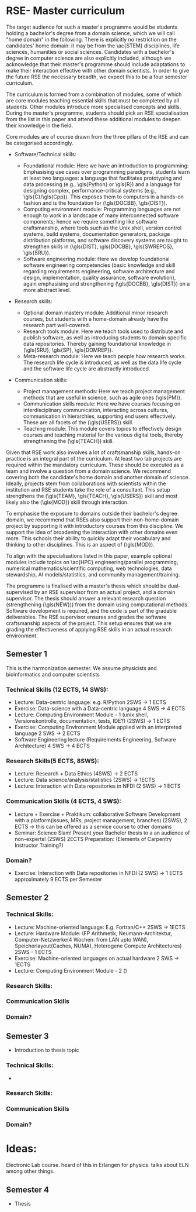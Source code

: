 # RSE- Master curriculum

The target audience for such a master's programme would be students holding a bachelor's degree from
a domain science, which we will call "home domain" in the following. There is explicitly
no restriction on the candidates' home domain: it may be from the \ac{STEM} disciplines, life
sciences, humanities or social sciences. Candidates with a bachelor's degree in computer science are also
explicitly included, although we acknowledge that their master's programme should include adaptations
to make their interaction effective with other domain scientists.
In order to give the future RSE the necessary breadth, we expect this to be a four semester curriculum.

The curriculum is formed from a combination of modules,
some of which are core modules teaching essential skills that must be completed by all students.
Other modules introduce more specialised concepts and skills.
During the master's programme, students should pick an RSE specialisation from the list in this paper
and attend these additional modules to deepen their knowledge in the field.

Core modules are of course drawn from the three pillars of the RSE and can be categorised accordingly.

- Software/Technical skills:
  - Foundational module: Here we have an introduction to programming: Emphasising use cases over programming paradigms, students learn at least two languages: a language that facilitates prototyping and data processing (e.g., \gls{Python} or \gls{R}) and a language for designing complex, performance-critical systems (e.g., \gls{C}/\gls{Cpp}). This exposes them to computers in a hands-on fashion and is the foundation for (\gls{DOCBB}, \gls{DIST}).
  - Computing environment module: Programming languages are not enough to work in a landscape of many interconnected software components; hence we require something like software craftsmanship, where tools such as the Unix shell, version control systems, build systems, documentation generators, package distribution platforms, and software discovery systems are taught to strengthen skills in (\gls{DIST}, \gls{DOCBB}, \gls{SWREPOS}, \gls{SRU}).
  - Software engineering module: Here we develop foundational software engineering competencies (basic knowledge and skill regarding requirements engineering, software architecture and design, implementation, quality assurance, software evolution), again emphasising and strengthening (\gls{DOCBB}, \gls{DIST}) on a more abstract level.

- Research skills:
  - Optional domain mastery module: Additional minor research courses, but students with a home-domain already have the research part well-covered.
  - Research tools module: Here we teach tools used to distribute and publish software, as well as introducing students to domain specific data repositories. Thereby gaining foundational knowledge in (\gls{SRU}, \gls{SP}, \gls{DOMREP}).
  - Meta-research module: Here we teach people how research works. The research life cycle is introduced, as well as the data life cycle and the software life cycle are abstractly introduced.

- Communication skills:
  - Project management methods: Here we teach project management methods that are useful in science, such as agile ones (\gls{PM}).
  - Communication skills module: Here we have courses focusing on interdisciplinary communication, interacting across cultures, communication in hierarchies, supporting end users effectively. These are all facets of the (\gls{USERS}) skill.
  - Teaching module: This module covers topics to effectively design courses and teaching material for the various digital tools, thereby strengthening the (\gls{TEACH}) skill.

Given that RSE work also involves a lot of craftsmanship skills,
hands-on practice is an integral part of the curriculum.
At least two lab projects are required within the mandatory curriculum.
These should be executed as a team and involve a question from a domain science.
We recommend covering both the candidate's home domain and another domain of science.
Ideally, projects stem from collaborations with scientists within the institution and RSE
students take the role of a consultant. This setup strengthens the (\gls{TEAM}, \gls{TEACH}, \gls{USERS}) skill
and most likely also the (\gls{MOD}) skill through interaction.

To emphasise the exposure to domains outside their bachelor's degree domain,
we recommend that RSEs also support their non-home-domain project by supporting it with introductory
courses from this discipline. We support the idea of broadening the interaction with other domains even more.
This schools their ability to quickly adapt their vocabulary and thinking to other disciplines. This is an aspect of (\gls{MOD}).

To align with the specialisations listed in this paper, example optional modules include topics on
\ac{HPC} engineering/parallel programming, numerical mathematics/scientific computing, web technologies,
data stewardship, AI models/statistics, and community management/training.

The programme is finalised with a master's thesis which should be dual-supervised by an
RSE supervisor from an actual project, and a domain supervisor.
The thesis should answer a relevant research question (strengthening (\gls{NEW})) from the domain using computational methods.
Software development is required, and the code is part of the gradable deliverables.
The RSE supervisor ensures and grades the software craftsmanship aspects of the project.
This setup ensures that we are grading the effectiveness of applying RSE skills in an actual research environment.

## Semester 1
This is the harmonization semester. We assume physicists and bioinformatics and computer scientists

### Technical Skills (12 ECTS, 14 SWS):
- Lecture: Data-centric language: e.g. R/Python 2SWS -> 1 ECTS
- Exercise: Data-science with a Data-centric language 4 SWS -> 4 ECTS
- Lecture: Computing Environment Module - 1 (unix shell, Versionskontrolle, documentation, tests, IDE?) (2SWS) -> 1 ECTS
- Exercise: Computing Environment Module applied with an interpreted language 2 SWS -> 2 ECTS
- Software Engineering lecture (Requirements Engineering, Software Architecture) 4 SWS -> 4 ECTS

### Research Skills(5 ECTS, 8SWS):
- Lecture: Research + Data Ethics (4SWS) -> 2 ECTS
- Lecture: Data science/analysis/statistics (2SWS) -> 1ECTS
- Lecture: Interaction with Data repositories in NFDI (2 SWS) -> 1 ECTS

### Communication Skills (4 ECTS, 4 SWS):
- Lecture + Exercise + Praktikum: collaborative Software Development with a platform(issues, MRs, project management, branches) (2SWS), 2 ECTS -> this can be offered as a service course to other domains
- Seminar: Science Slam! Present your Bachelor thesis to a an audience of non-experts! (2SWS) 2ECTS Preparation: (Elements of Carpentry Instructor Training?)


### Domain?
- Exercise: Interaction with Data repositories in NFDI (2 SWS) -> 1 ECTS
approximately 9 ECTS per Semester

## Semester 2

### Technical Skills:
- Lecture: Machine-oriented language: E.g. Fortran/C++ 2SWS -> 1ECTS
- Lecture: Hardware Module: (FP Arithmetik, Neumann-Architektur, Computer-Netzwerke(4 Wochen: from LAN upto WAN), Speicherlayout(Caches, NUMA), Heterogene Compute Architectures) 2SWS - 1 ECTS
- Exercise: Machine-oriented languages on actual hardware 2 SWS -> 1ECTS 
- Lecture: Computing Environment Module - 2 ()

### Research Skills:

### Communication Skills

### Domain?


## Semester 3
- Introduction to thesis topic

### Technical Skills:
- 

### Research Skills:

### Communication Skills

### Domain?


# Ideas:
Electronic Lab course. heard of this in Erlangen for physics. talks about ELN among other things.

## Semester 4
- Thesis
